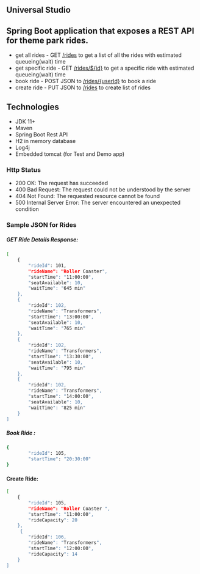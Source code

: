## Universal Studio

## Spring Boot application that exposes a REST API for theme park rides.

* get all rides - GET [/rides](http://localhost:8080/rides) to get a list of all the rides with estimated queueing(wait) time
* get specific ride - GET [/rides/${id}](http://localhost:8080/rides/1) to get a specific ride with estimated queueing(wait) time
* book ride - POST JSON to [/rides/{userId}](http://localhost:8080/rides/1) to book a ride 
* create ride - PUT JSON to [/rides](http://localhost:8080/rides) to create list of rides 

## Technologies

* JDK 11+
* Maven
* Spring Boot Rest API
* H2 in memory database
* Log4j
* Embedded tomcat (for Test and Demo app)

### Http Status
- 200 OK: The request has succeeded
- 400 Bad Request: The request could not be understood by the server 
- 404 Not Found: The requested resource cannot be found
- 500 Internal Server Error: The server encountered an unexpected condition

### Sample JSON for Rides
##### GET Ride Details Response: 
```sh
[
    {
        "rideId": 101,
        "rideName": "Roller Coaster",
        "startTime": "11:00:00",
        "seatAvailable": 10,
        "waitTime": "645 min"
    },
    {
        "rideId": 102,
        "rideName": "Transformers",
        "startTime": "13:00:00",
        "seatAvailable": 10,
        "waitTime": "765 min"
    },
    {
        "rideId": 102,
        "rideName": "Transformers",
        "startTime": "13:30:00",
        "seatAvailable": 10,
        "waitTime": "795 min"
    },
    {
        "rideId": 102,
        "rideName": "Transformers",
        "startTime": "14:00:00",
        "seatAvailable": 10,
        "waitTime": "825 min"
    }
]
```

##### Book Ride : 
```sh
{
        "rideId": 105,
        "startTime": "20:30:00"
}
```


#### Create Ride:
```sh
[
    {
        "rideId": 105,
        "rideName": "Roller Coaster ",
        "startTime": "11:00:00",
        "rideCapacity": 20
    },
     {
        "rideId": 106,
        "rideName": "Transformers",
        "startTime": "12:00:00",
        "rideCapacity": 14
    }
]
```

